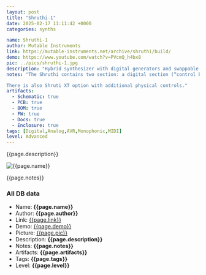 ```yaml
---
layout: post
title: "Shruthi-1"
date: 2025-02-17 11:11:42 +0000
categories: synths

name: Shruthi-1
author: Mutable Instruments
link: https://mutable-instruments.net/archive/shruthi/build/
demo: https://www.youtube.com/watch?v=PVcmQ_h4bx8
pic: ../pics/shruthi-1.jpg
description: "Hybrid synthesizer with digital generators and swappable analog filter boards."
notes: "The Shruthi contains two section: a digital section (“control board” or “digital board”), containing the display, main microcontroller, switches and pots ; and an analog section (“filter board”) hosting the VCF, VCA, input mixer and the output stage. Several variants of the filter board are available to provide a broad range of sounds.

There is also Shruti XT option with additional physical controls."
artifacts:
  - Schematic: true
  - PCB: true
  - BOM: true
  - FW: true
  - Docs: true
  - Enclosure: true
tags: [Digital,Analog,AVR,Monophonic,MIDI]
level: Advanced
---
```


{{page.description}}

![{{page.name}}]({{page.pic}})

{{page.notes}}

### All DB data
- Name: **{{page.name}}**
- Author: **{{page.author}}**
- Link: [{{page.link}}]({{page.link}})
- Demo: [{{page.demo}}]({{page.demo}})
- Picture: [{{page.pic}}]({{page.pic}})
- Description: **{{page.description}}**
- Notes: **{{page.notes}}**
- Artifacts: **{{page.artifacts}}**
- Tags: **{{page.tags}}**
- Level: **{{page.level}}**
